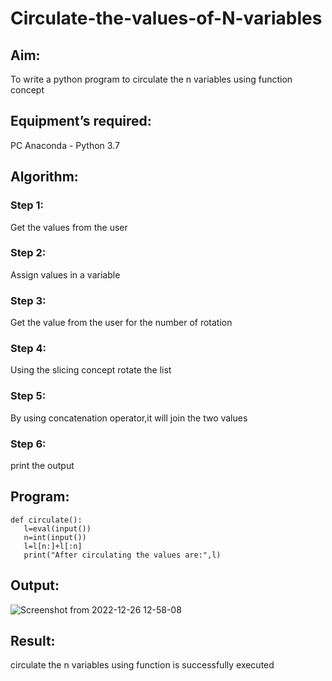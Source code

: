 # Circulate-the-values-of-N-variables
## Aim:
To write a python program to circulate the n variables using function concept
## Equipment’s required:
PC
Anaconda - Python 3.7
## Algorithm: 
### Step 1:
Get the values from the user

### Step 2: 
Assign values in a variable

### Step 3: 
Get the value from the user for the number of rotation

### Step 4: 
Using the slicing concept rotate the list

### Step 5:
By using concatenation operator,it will join the two values

### Step 6: 
print the output

## Program:
```
def circulate():
   l=eval(input())
   n=int(input())
   l=l[n:]+l[:n]
   print("After circulating the values are:",l)
 ```
  
## Output:
![Screenshot from 2022-12-26 12-58-08](https://user-images.githubusercontent.com/120550359/209518231-7e5f2aac-b04c-4032-92a2-ddd834db13e0.png)

## Result:
circulate the n variables using function is successfully executed
